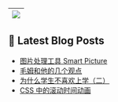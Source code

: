  <a href="https://github.com/anuraghazra/github-readme-stats"><img align="center" src="https://github-readme-stats.vercel.app/api/top-langs/?username=Usualminds&layout=compact&hide_border=true" /></a> |
| ------------- | 

## 📕 Latest Blog Posts
<!-- BLOG-POST-LIST:START -->
- [图片处理工具 Smart Picture](https://www.qjidea.com/smart-picture/)
- [毛姆和他的几个观点](https://www.qjidea.com/maom-thinking/)
- [为什么学生不喜欢上学（二）](https://www.qjidea.com/not_like_lesson2/)
- [CSS 中的滚动时间动画](https://www.qjidea.com/css-scroll/)
<!-- BLOG-POST-LIST:END -->

